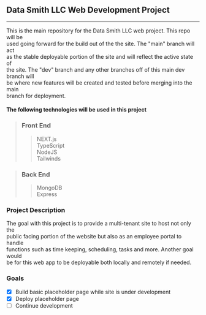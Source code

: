 ## Data Smith LLC Web Development Project
___

This is the main repository for the Data Smith LLC web project. This repo will be  
used going forward for the build out of the the site. The "main" branch will act  
as the stable deployable portion of the site and will reflect the active state of  
the site. The "dev" branch and any other branches off of this main dev branch will  
be where new features will be created and tested before merging into the main   
branch for deployment.

#### **The following technologies will be used in this project**
> ### **Front End**
>
>> NEXT.js  
>> TypeScript  
>> NodeJS  
>> Tailwinds

> ### **Back End**
>
>> MongoDB  
>> Express

### Project Description
The goal with this project is to provide a multi-tenant site to host not only the  
public facing portion of the website but also as an employee portal to handle  
functions such as time keeping, scheduling, tasks and more. Another goal would  
be for this web app to be deployable both locally and remotely if needed.

### Goals

- [x] Build basic placeholder page while site is under development
- [x] Deploy placeholder page
- [ ] Continue development